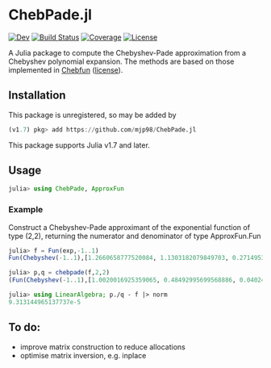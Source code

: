 # ChebPade.jl

[![Dev](https://img.shields.io/badge/docs-dev-blue.svg)](https://mjp98.github.io/ChebPade.jl/dev)
[![Build Status](https://github.com/mjp98/ChebPade.jl/actions/workflows/CI.yml/badge.svg?branch=main)](https://github.com/mjp98/ChebPade.jl/actions/workflows/CI.yml?query=branch%3Amain)
[![Coverage](https://codecov.io/gh/mjp98/ChebPade.jl/branch/main/graph/badge.svg)](https://codecov.io/gh/mjp98/ChebPade.jl)
[![License](https://img.shields.io/badge/License-BSD_3--Clause-blue.svg)](https://opensource.org/licenses/BSD-3-Clause)

A Julia package to compute the Chebyshev-Pade approximation from a Chebyshev polynomial expansion. The methods are based on those implemented in [Chebfun](https://github.com/chebfun/chebfun) ([license](https://github.com/chebfun/chebfun/blob/master/LICENSE.txt)).

## Installation

This package is unregistered, so may be added by 

```julia
(v1.7) pkg> add https://github.com/mjp98/ChebPade.jl
```

This package supports Julia v1.7 and later.

## Usage

```julia
julia> using ChebPade, ApproxFun
```
### Example

Construct a Chebyshev-Pade approximant of the exponential function of type (2,2), returning the numerator and denominator of type ApproxFun.Fun

```julia
julia> f = Fun(exp,-1..1)
Fun(Chebyshev(-1..1),[1.2660658777520084, 1.1303182079849703, 0.27149533953407656, 0.04433684984866379, 0.0054742404420936785, 0.0005429263119139232, 4.497732295427654e-5, 3.19843646253781e-6, 1.992124804817033e-7, 1.1036771869970875e-8, 5.505896578301994e-10, 2.4979607981699334e-11, 1.0391104209722668e-12, 3.993680386393805e-14])

julia> p,q = chebpade(f,2,2)
(Fun(Chebyshev(-1..1),[1.0020016925359065, 0.48492995699568886, 0.04024039039994624]), Fun(Chebyshev(-1..1),[1.0, -0.47643278089764673, 0.038277919301135936]))

julia> using LinearAlgebra; p./q - f |> norm
9.313144965137737e-5
```

## To do:

 - improve matrix construction to reduce allocations
 - optimise matrix inversion, e.g. inplace
